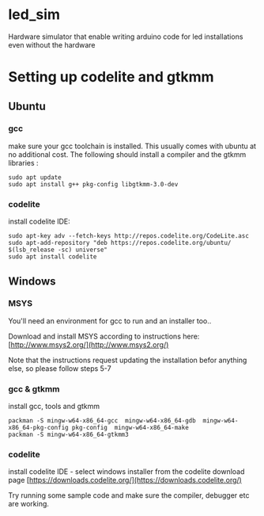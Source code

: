 # led_sim
Hardware simulator that enable writing arduino code for led installations even without the hardware

# Setting up codelite and gtkmm

## Ubuntu

### gcc
make sure your gcc toolchain is installed. This usually comes with ubuntu at no additional cost.
The following should install a compiler and the gtkmm libraries :

```
sudo apt update 
sudo apt install g++ pkg-config libgtkmm-3.0-dev 
```

### codelite
install codelite IDE:

```
sudo apt-key adv --fetch-keys http://repos.codelite.org/CodeLite.asc
sudo apt-add-repository "deb https://repos.codelite.org/ubuntu/ $(lsb_release -sc) universe"
sudo apt install codelite
```

## Windows

### MSYS
You'll need an environment for gcc to run and an installer too..

Download and install MSYS according to instructions here:
[http://www.msys2.org/](http://www.msys2.org/)

Note that the instructions request updating the installation befor anything else, so please follow steps 5-7

### gcc & gtkmm
install gcc, tools and gtkmm

```
packman -S mingw-w64-x86_64-gcc  mingw-w64-x86_64-gdb  mingw-w64-x86_64-pkg-config pkg-config  mingw-w64-x86_64-make
packman -S mingw-w64-x86_64-gtkmm3
```

### codelite
install codelite IDE - select windows installer from the codelite download page [https://downloads.codelite.org/](https://downloads.codelite.org/)

Try running some sample code and make sure the compiler, debugger etc are working.


